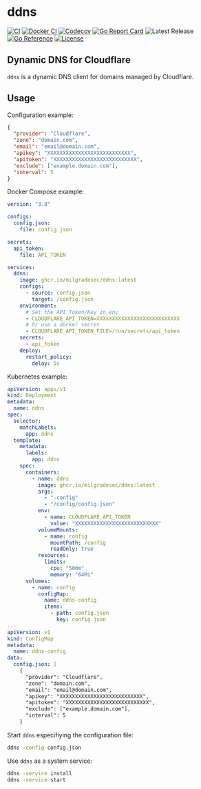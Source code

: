 # ddns

[![CI](https://github.com/milgradesec/ddns/actions/workflows/golang-ci.yml/badge.svg)](https://github.com/milgradesec/ddns/actions/workflows/golang-ci.yml)
[![Docker CI](https://github.com/milgradesec/ddns/actions/workflows/docker-ci.yml/badge.svg)](https://github.com/milgradesec/ddns/actions/workflows/docker-ci.yml)
[![Codecov](https://codecov.io/gh/milgradesec/ddns/branch/main/graph/badge.svg)](https://codecov.io/gh/milgradesec/ddns)
[![Go Report Card](https://goreportcard.com/badge/milgradesec/ddns)](https://goreportcard.com/badge/github.com/milgradesec/ddns)
![Latest Release](https://img.shields.io/github/v/release/milgradesec/ddns)
[![Go Reference](https://pkg.go.dev/badge/github.com/milgradesec/ddns.svg)](https://pkg.go.dev/github.com/milgradesec/ddns)
[![License](https://img.shields.io/badge/License-Apache%202.0-blue.svg)](https://github.com/milgradesec/ddns/blob/master/LICENSE)

## Dynamic DNS for Cloudflare

`ddns` is a dynamic DNS client for domains managed by Cloudflare.

## Usage

Configuration example:

```json
{
  "provider": "Cloudflare",
  "zone": "domain.com",
  "email": "email@domain.com",
  "apikey": "XXXXXXXXXXXXXXXXXXXXXXXXXXX",
  "apitoken": "XXXXXXXXXXXXXXXXXXXXXXXXXXX",
  "exclude": ["example.domain.com"],
  "interval": 5
}
```

Docker Compose example:

```yaml
version: "3.8"

configs:
  config.json:
    file: config.json

secrets:
  api_token:
    file: API_TOKEN

services:
  ddns:
    image: ghcr.io/milgradesec/ddns:latest
    configs:
      - source: config.json
        target: /config.json
    environment:
      # Set the API Token/Key in env
      - CLOUDFLARE_API_TOKEN=XXXXXXXXXXXXXXXXXXXXXXXXXXX
      # Or use a docker secret
      - CLOUDFLARE_API_TOKEN_FILE=/run/secrets/api_token
    secrets:
      - api_token
    deploy:
      restart_policy:
        delay: 5s
```

Kubernetes example:

```yaml
apiVersion: apps/v1
kind: Deployment
metadata:
  name: ddns
spec:
  selector:
    matchLabels:
      app: ddns
  template:
    metadata:
      labels:
        app: ddns
    spec:
      containers:
        - name: ddns
          image: ghcr.io/milgradesec/ddns:latest
          args:
            - "-config"
            - "/config/config.json"
          env:
            - name: CLOUDFLARE_API_TOKEN
              value: "XXXXXXXXXXXXXXXXXXXXXXXXXXX"
          volumeMounts:
            - name: config
              mountPath: /config
              readOnly: true
          resources:
            limits:
              cpu: "500m"
              memory: "64Mi"
      volumes:
        - name: config
          configMap:
            name: ddns-config
            items:
              - path: config.json
                key: config.json
---
apiVersion: v1
kind: ConfigMap
metadata:
  name: ddns-config
data:
  config.json: |
    {
      "provider": "Cloudflare",
      "zone": "domain.com",
      "email": "email@domain.com",
      "apikey": "XXXXXXXXXXXXXXXXXXXXXXXXXXX",
      "apitoken": "XXXXXXXXXXXXXXXXXXXXXXXXXXX",
      "exclude": ["example.domain.com"],
      "interval": 5
    }
```

Start `ddns` especifiying the configuration file:

```cmd
ddns -config config.json
```

Use `ddns` as a system service:

```cmd
ddns -service install
ddns -service start
```
